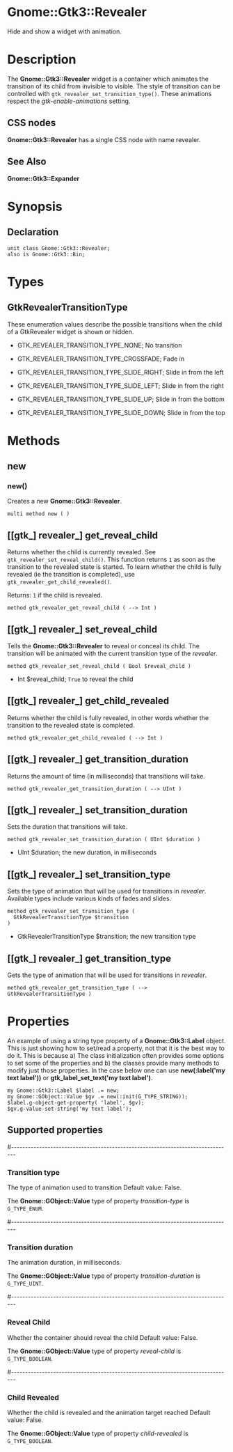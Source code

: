 Gnome::Gtk3::Revealer
=====================

Hide and show a widget with animation.

Description
===========

The **Gnome::Gtk3::Revealer** widget is a container which animates the transition of its child from invisible to visible. The style of transition can be controlled with `gtk_revealer_set_transition_type()`. These animations respect the *gtk-enable-animations* setting.

CSS nodes
---------

**Gnome::Gtk3::Revealer** has a single CSS node with name revealer.

See Also
--------

**Gnome::Gtk3::Expander**

Synopsis
========

Declaration
-----------

    unit class Gnome::Gtk3::Revealer;
    also is Gnome::Gtk3::Bin;

Types
=====

GtkRevealerTransitionType
-------------------------

These enumeration values describe the possible transitions when the child of a GtkRevealer widget is shown or hidden.

  * GTK_REVEALER_TRANSITION_TYPE_NONE; No transition

  * GTK_REVEALER_TRANSITION_TYPE_CROSSFADE; Fade in

  * GTK_REVEALER_TRANSITION_TYPE_SLIDE_RIGHT; Slide in from the left

  * GTK_REVEALER_TRANSITION_TYPE_SLIDE_LEFT; Slide in from the right

  * GTK_REVEALER_TRANSITION_TYPE_SLIDE_UP; Slide in from the bottom

  * GTK_REVEALER_TRANSITION_TYPE_SLIDE_DOWN; Slide in from the top

Methods
=======

new
---

### new()

Creates a new **Gnome::Gtk3::Revealer**.

    multi method new ( )

[[gtk_] revealer_] get_reveal_child
-----------------------------------

Returns whether the child is currently revealed. See `gtk_revealer_set_reveal_child()`. This function returns `1` as soon as the transition to the revealed state is started. To learn whether the child is fully revealed (ie the transition is completed), use `gtk_revealer_get_child_revealed()`.

Returns: `1` if the child is revealed.

    method gtk_revealer_get_reveal_child ( --> Int )

[[gtk_] revealer_] set_reveal_child
-----------------------------------

Tells the **Gnome::Gtk3::Revealer** to reveal or conceal its child. The transition will be animated with the current transition type of the *revealer*.

    method gtk_revealer_set_reveal_child ( Bool $reveal_child )

  * Int $reveal_child; `True` to reveal the child

[[gtk_] revealer_] get_child_revealed
-------------------------------------

Returns whether the child is fully revealed, in other words whether the transition to the revealed state is completed.

    method gtk_revealer_get_child_revealed ( --> Int )

[[gtk_] revealer_] get_transition_duration
------------------------------------------

Returns the amount of time (in milliseconds) that transitions will take.

    method gtk_revealer_get_transition_duration ( --> UInt )

[[gtk_] revealer_] set_transition_duration
------------------------------------------

Sets the duration that transitions will take.

    method gtk_revealer_set_transition_duration ( UInt $duration )

  * UInt $duration; the new duration, in milliseconds

[[gtk_] revealer_] set_transition_type
--------------------------------------

Sets the type of animation that will be used for transitions in *revealer*. Available types include various kinds of fades and slides.

    method gtk_revealer_set_transition_type (
      GtkRevealerTransitionType $transition
    )

  * GtkRevealerTransitionType $transition; the new transition type

[[gtk_] revealer_] get_transition_type
--------------------------------------

Gets the type of animation that will be used for transitions in *revealer*.

    method gtk_revealer_get_transition_type ( --> GtkRevealerTransitionType )

Properties
==========

An example of using a string type property of a **Gnome::Gtk3::Label** object. This is just showing how to set/read a property, not that it is the best way to do it. This is because a) The class initialization often provides some options to set some of the properties and b) the classes provide many methods to modify just those properties. In the case below one can use **new(:label('my text label'))** or **gtk_label_set_text('my text label')**.

    my Gnome::Gtk3::Label $label .= new;
    my Gnome::GObject::Value $gv .= new(:init(G_TYPE_STRING));
    $label.g-object-get-property( 'label', $gv);
    $gv.g-value-set-string('my text label');

Supported properties
--------------------

#-------------------------------------------------------------------------------

### Transition type

The type of animation used to transition Default value: False.

The **Gnome::GObject::Value** type of property *transition-type* is `G_TYPE_ENUM`.

#-------------------------------------------------------------------------------

### Transition duration

The animation duration, in milliseconds.

The **Gnome::GObject::Value** type of property *transition-duration* is `G_TYPE_UINT`.

#-------------------------------------------------------------------------------

### Reveal Child

Whether the container should reveal the child Default value: False.

The **Gnome::GObject::Value** type of property *reveal-child* is `G_TYPE_BOOLEAN`.

#-------------------------------------------------------------------------------

### Child Revealed

Whether the child is revealed and the animation target reached Default value: False.

The **Gnome::GObject::Value** type of property *child-revealed* is `G_TYPE_BOOLEAN`.

